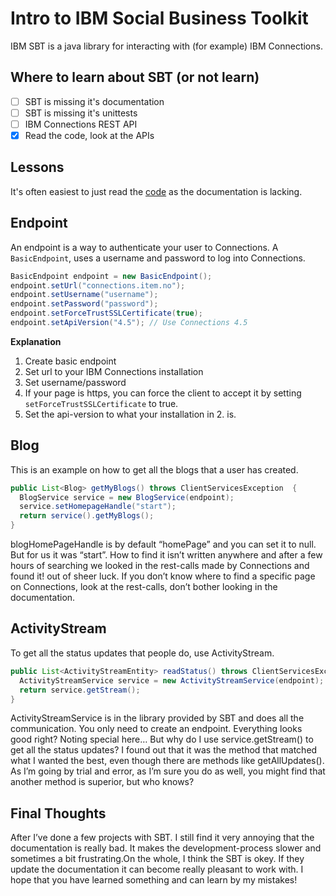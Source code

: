 # Intro to IBM Social Business Toolkit

IBM SBT is a java library for interacting with (for example) IBM Connections.

## Where to learn about SBT (or not learn)

 - [ ] SBT is missing it's documentation
 - [ ] SBT is missing it's unittests
 - [ ] IBM Connections REST API
 - [x] Read the code, look at the APIs

## Lessons

It's often easiest to just read the [code](http://mvnrepository.com/artifact/com.ibm.sbt/com.ibm.sbt.core) as the documentation is lacking.

## Endpoint

An endpoint is a way to authenticate your user to Connections. A `BasicEndpoint`, uses a username and password to log into Connections.

```java
BasicEndpoint endpoint = new BasicEndpoint();
endpoint.setUrl("connections.item.no");
endpoint.setUsername("username");
endpoint.setPassword("password");
endpoint.setForceTrustSSLCertificate(true);
endpoint.setApiVersion("4.5"); // Use Connections 4.5
```

**Explanation**
  1. Create basic endpoint
  2. Set url to your IBM Connections installation
  3. Set username/password
  4. If your page is https, you can force the client to accept it by setting `setForceTrustSSLCertificate` to true.
  5. Set the api-version to what your installation in 2. is.

## Blog

This is an example on how to get all the blogs that a user has created. 

```java
public List<Blog> getMyBlogs() throws ClientServicesException  {
  BlogService service = new BlogService(endpoint);
  service.setHomepageHandle("start");
  return service().getMyBlogs();
}
```
blogHomePageHandle is by default “homePage” and you can set it to null. But for us it was “start”. How to find it isn’t written anywhere and after a few hours of searching we looked in the rest-calls made by Connections and found it! out of sheer luck. If you don’t know where to find a specific page on Connections, look at the rest-calls, don’t bother looking in the documentation.

## ActivityStream 

To get all the status updates that people do, use ActivityStream.

```java
public List<ActivityStreamEntity> readStatus() throws ClientServicesException, ActivityStreamServiceException {
  ActivityStreamService service = new ActivityStreamService(endpoint);
  return service.getStream();
}
```
ActivityStreamService is in the library provided by SBT and does all the communication. You only need to create an endpoint. 
Everything looks good right? Noting special here… 
But why do I use service.getStream() to get all the status updates? I found out that it was the method that matched what I wanted the best, even though there are methods like getAllUpdates(). As I’m going by trial and error, as I’m sure you do as well, you might find that another method is superior, but who knows?

## Final Thoughts

After I’ve done a few projects with SBT. I still find it very annoying that the documentation is really bad. It makes the development-process slower and sometimes a bit frustrating.On the whole, I think the SBT is okey. If they update the documentation it can become really pleasant to work with. 
I hope that you have learned something  and can learn by my mistakes!
